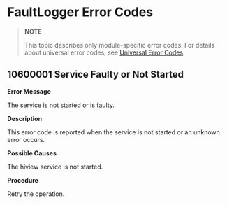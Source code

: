 # FaultLogger Error Codes

> **NOTE**
>
> This topic describes only module-specific error codes. For details about universal error codes, see [Universal Error Codes](../errorcode-universal.md).

## 10600001 Service Faulty or Not Started

**Error Message**

The service is not started or is faulty.

**Description**

This error code is reported when the service is not started or an unknown error occurs.

**Possible Causes**

The hiview service is not started.

**Procedure**

Retry the operation.
